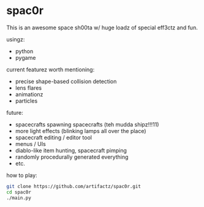# spac0r

This is an awesome space sh00ta w/ huge loadz of special eff3ctz and fun.

usingz:
- python
- pygame

current featurez worth mentioning:
- precise shape-based collision detection
- lens flares
- animationz
- particles

future:
- spacecrafts spawning spacecrafts (teh mudda shipz!!!11)
- more light effects (blinking lamps all over the place)
- spacecraft editing / editor tool
- menus / UIs
- diablo-like item hunting, spacecraft pimping
- randomly procedurally generated everything
- etc.

how to play:
```bash
git clone https://github.com/artifactz/spac0r.git
cd spac0r
./main.py
```
